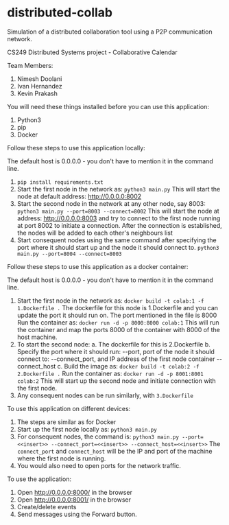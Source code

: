 # distributed-collab
Simulation of a distributed collaboration tool using a P2P communication network.

CS249 Distributed Systems project - Collaborative Calendar

Team Members:
1. Nimesh Doolani
2. Ivan Hernandez
3. Kevin Prakash

You will need these things installed before you can use this application:
1. Python3
2. pip
3. Docker

Follow these steps to use this application locally:

The default host is 0.0.0.0 - you don't have to mention it in the command line.

1. `pip install requirements.txt`
2. Start the first node in the network as:
    `python3 main.py`
   This will start the node at default address:  http://0.0.0.0:8002
3. Start the second node in the network at any other node, say 8003:
    `python3 main.py --port=8003 --connect=8002`
   This will start the node at address: http://0.0.0.0:8003 and
   try to connect to the first node running at port 8002 to initiate a connection.
   After the connection is established, the nodes will be added to each other's
   neighbours list
4. Start consequent nodes using the same command after specifying the port 
   where it should start up and the node it should connect to.
    `python3 main.py --port=8004 --connect=8003`

Follow these steps to use this application as a docker container:

The default host is 0.0.0.0 - you don't have to mention it in the command line.

1. Start the first node in the network as:
    `docker build -t colab:1 -f 1.Dockerfile .`
   The dockerfile for this node is 1.Dockerfile and you can update the port it should run on.
   The port mentioned in the file is 8000
   Run the container as:
    `docker run -d -p 8000:8000 colab:1`
   This will run the container and map the ports 8000 of the container with 8000 of the host machine.
2. To start the second node:
   a. The dockerfile for this is 2.Dockerfile
   b. Specify the port where it should run:         --port, 
      port of the node it should connect to:        --connect_port,
      and IP address of the first node container    --connect_host
   c. Build the image as:
        `docker build -t colab:2 -f 2.Dockerfile .`
      Run the container as:
        `docker run -d -p 8001:8001 colab:2`
    This will start up the second node and initiate connection with the first node.
3. Any consequent nodes can be run similarly, with `3.Dockerfile`

To use this application on different devices:
1. The steps are similar as for Docker
2. Start up the first node locally as:
   `python3 main.py`
3. For consequent nodes, the command is:
   `python3 main.py --port=<<insert>> --connect_port=<<insert>> --connect_host=<<insert>>`
   The  `connect_port` and `connect_host` will be the IP and port of the machine where
   the first node is running.
4. You would also need to open ports for the network traffic.

To use the application:
1. Open http://0.0.0.0:8000/ in the browser
2. Open http://0.0.0.0:8001/ in the browser
3. Create/delete events 
4. Send messages using the Forward button. 